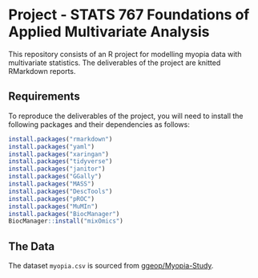 # Project - STATS 767 Foundations of Applied Multivariate Analysis

This repository consists of an R project for modelling myopia data with multivariate statistics. The deliverables of the project are knitted RMarkdown reports.

## Requirements

To reproduce the deliverables of the project, you will need to install the following packages and their dependencies as follows:

```r
install.packages("rmarkdown")
install.packages("yaml")
install.packages("xaringan")
install.packages("tidyverse")
install.packages("janitor")
install.packages("GGally")
install.packages("MASS")
install.packages("DescTools")
install.packages("pROC")
install.packages("MuMIn")
install.packages("BiocManager")
BiocManager::install("mixOmics")
```

## The Data

The dataset `myopia.csv` is sourced from [ggeop/Myopia-Study](https://github.com/ggeop/Myopia-Study).
